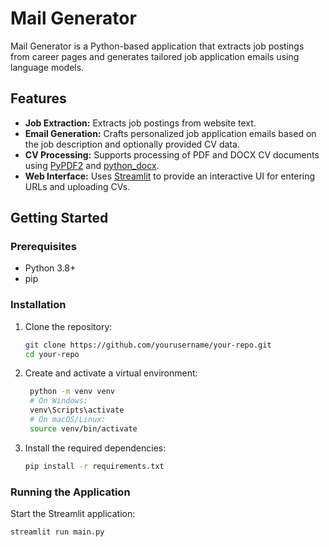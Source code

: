 # Mail Generator

Mail Generator is a Python-based application that extracts job postings from career pages and generates tailored job application emails using language models.

## Features

- **Job Extraction:** Extracts job postings from website text.
- **Email Generation:** Crafts personalized job application emails based on the job description and optionally provided CV data.
- **CV Processing:** Supports processing of PDF and DOCX CV documents using [PyPDF2](https://pypi.org/project/PyPDF2/) and [python_docx](https://pypi.org/project/python-docx/).
- **Web Interface:** Uses [Streamlit](https://streamlit.io/) to provide an interactive UI for entering URLs and uploading CVs.

## Getting Started

### Prerequisites

- Python 3.8+
- pip

### Installation

1. Clone the repository:
   ```sh
   git clone https://github.com/yourusername/your-repo.git
   cd your-repo
   ```
2. Create and activate a virtual environment:
   ```sh
    python -m venv venv
    # On Windows:
    venv\Scripts\activate
    # On macOS/Linux:
    source venv/bin/activate

   ```
3. Install the required dependencies:
   ```sh
   pip install -r requirements.txt
   ```

### Running the Application

Start the Streamlit application:
```sh
streamlit run main.py
```
